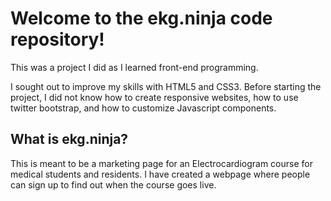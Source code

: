 # Welcome to the ekg.ninja code repository!

This was a project I did as I learned front-end programming.

I sought out to improve my skills with HTML5 and CSS3.  Before starting the project, I did not know how to create responsive websites, how to use twitter bootstrap, and how to customize Javascript components.

## What is ekg.ninja?
This is meant to be a marketing page for an Electrocardiogram course for medical students and residents.  I have created a webpage where people can sign up to find out when the course goes live.
